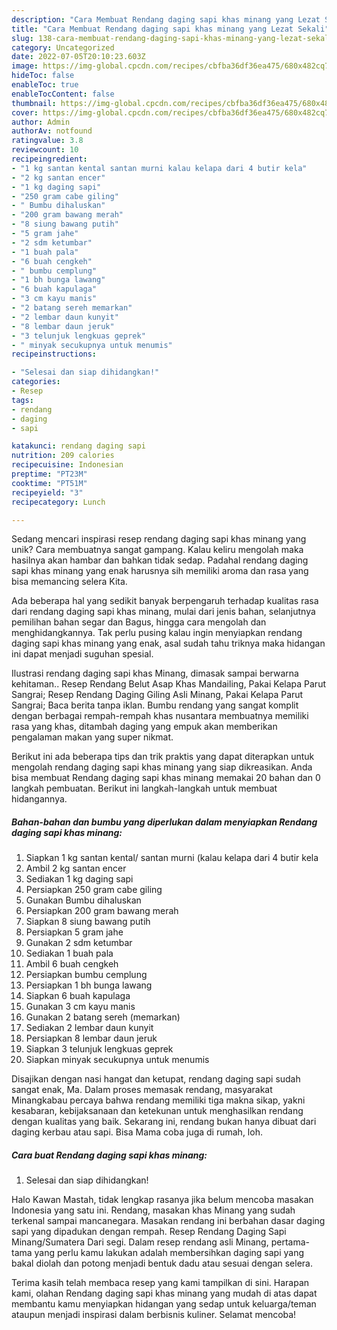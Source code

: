 ```yaml
---
description: "Cara Membuat Rendang daging sapi khas minang yang Lezat Sekali"
title: "Cara Membuat Rendang daging sapi khas minang yang Lezat Sekali"
slug: 138-cara-membuat-rendang-daging-sapi-khas-minang-yang-lezat-sekali
category: Uncategorized
date: 2022-07-05T20:10:23.603Z
image: https://img-global.cpcdn.com/recipes/cbfba36df36ea475/680x482cq70/rendang-daging-sapi-khas-minang-foto-resep-utama.jpg
hideToc: false
enableToc: true
enableTocContent: false
thumbnail: https://img-global.cpcdn.com/recipes/cbfba36df36ea475/680x482cq70/rendang-daging-sapi-khas-minang-foto-resep-utama.jpg
cover: https://img-global.cpcdn.com/recipes/cbfba36df36ea475/680x482cq70/rendang-daging-sapi-khas-minang-foto-resep-utama.jpg
author: Admin
authorAv: notfound
ratingvalue: 3.8
reviewcount: 10
recipeingredient:
- "1 kg santan kental santan murni kalau kelapa dari 4 butir kela"
- "2 kg santan encer"
- "1 kg daging sapi"
- "250 gram cabe giling"
- " Bumbu dihaluskan"
- "200 gram bawang merah"
- "8 siung bawang putih"
- "5 gram jahe"
- "2 sdm ketumbar"
- "1 buah pala"
- "6 buah cengkeh"
- " bumbu cemplung"
- "1 bh bunga lawang"
- "6 buah kapulaga"
- "3 cm kayu manis"
- "2 batang sereh memarkan"
- "2 lembar daun kunyit"
- "8 lembar daun jeruk"
- "3 telunjuk lengkuas geprek"
- " minyak secukupnya untuk menumis"
recipeinstructions:

- "Selesai dan siap dihidangkan!"
categories:
- Resep
tags:
- rendang
- daging
- sapi

katakunci: rendang daging sapi 
nutrition: 209 calories
recipecuisine: Indonesian
preptime: "PT23M"
cooktime: "PT51M"
recipeyield: "3"
recipecategory: Lunch

---
```





Sedang mencari inspirasi resep rendang daging sapi khas minang yang unik? Cara membuatnya sangat gampang. Kalau keliru mengolah maka hasilnya akan hambar dan bahkan tidak sedap. Padahal rendang daging sapi khas minang yang enak harusnya sih memiliki aroma dan rasa yang bisa memancing selera Kita.





Ada beberapa hal yang sedikit banyak berpengaruh terhadap kualitas rasa dari rendang daging sapi khas minang, mulai dari jenis bahan, selanjutnya pemilihan bahan segar dan Bagus, hingga cara mengolah dan menghidangkannya. Tak perlu pusing kalau ingin menyiapkan rendang daging sapi khas minang yang enak,      asal sudah tahu triknya maka hidangan ini dapat menjadi suguhan spesial.














Ilustrasi rendang daging sapi khas Minang, dimasak sampai berwarna kehitaman.. Resep Rendang Belut Asap Khas Mandailing, Pakai Kelapa Parut Sangrai; Resep Rendang Daging Giling Asli Minang, Pakai Kelapa Parut Sangrai; Baca berita tanpa iklan. Bumbu rendang yang sangat komplit dengan berbagai rempah-rempah khas nusantara membuatnya memiliki rasa yang khas, ditambah daging yang empuk akan memberikan pengalaman makan yang super nikmat.






Berikut ini ada beberapa tips dan trik praktis yang dapat diterapkan untuk mengolah rendang daging sapi khas minang yang siap dikreasikan. Anda bisa membuat Rendang daging sapi khas minang memakai 20 bahan dan 0 langkah pembuatan. Berikut ini langkah-langkah untuk membuat hidangannya.

<!--inarticleads1-->

##### Bahan-bahan dan bumbu yang diperlukan dalam menyiapkan Rendang daging sapi khas minang:

1. Siapkan 1 kg santan kental/ santan murni (kalau kelapa dari 4 butir kela
1. Ambil 2 kg santan encer
1. Sediakan 1 kg daging sapi
1. Persiapkan 250 gram cabe giling
1. Gunakan  Bumbu dihaluskan
1. Persiapkan 200 gram bawang merah
1. Siapkan 8 siung bawang putih
1. Persiapkan 5 gram jahe
1. Gunakan 2 sdm ketumbar
1. Sediakan 1 buah pala
1. Ambil 6 buah cengkeh
1. Persiapkan  bumbu cemplung
1. Persiapkan 1 bh bunga lawang
1. Siapkan 6 buah kapulaga
1. Gunakan 3 cm kayu manis
1. Gunakan 2 batang sereh (memarkan)
1. Sediakan 2 lembar daun kunyit
1. Persiapkan 8 lembar daun jeruk
1. Siapkan 3 telunjuk lengkuas geprek
1. Siapkan  minyak secukupnya untuk menumis


Disajikan dengan nasi hangat dan ketupat, rendang daging sapi sudah sangat enak, Ma. Dalam proses memasak rendang, masyarakat Minangkabau percaya bahwa rendang memiliki tiga makna sikap, yakni kesabaran, kebijaksanaan dan ketekunan untuk menghasilkan rendang dengan kualitas yang baik. Sekarang ini, rendang bukan hanya dibuat dari daging kerbau atau sapi. Bisa Mama coba juga di rumah, loh. 

<!--inarticleads2-->

##### Cara buat Rendang daging sapi khas minang:


1. Selesai dan siap dihidangkan!

Halo Kawan Mastah, tidak lengkap rasanya jika belum mencoba masakan Indonesia yang satu ini. Rendang, masakan khas Minang yang sudah terkenal sampai mancanegara. Masakan rendang ini berbahan dasar daging sapi yang dipadukan dengan rempah. Resep Rendang Daging Sapi Minang/Sumatera Dari segi. Dalam resep rendang asli Minang, pertama-tama yang perlu kamu lakukan adalah membersihkan daging sapi yang bakal diolah dan potong menjadi bentuk dadu atau sesuai dengan selera. 

Terima kasih telah membaca resep yang kami tampilkan di sini. Harapan kami, olahan Rendang daging sapi khas minang yang mudah di atas dapat membantu kamu menyiapkan hidangan yang sedap untuk keluarga/teman ataupun menjadi inspirasi dalam berbisnis kuliner. Selamat mencoba!
